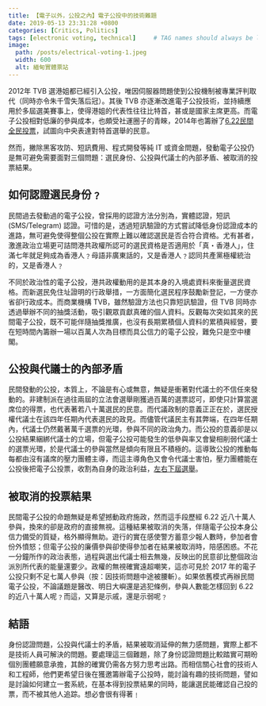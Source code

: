 ```yaml
---
title: 【電子以外，公投之內】電子公投中的技術難題
date: 2019-05-13 23:31:28 +0800
categories: [Critics, Politics]
tags: [electronic voting, technical]     # TAG names should always be lowercase
image: 
  path: /posts/electrical-voting-1.jpeg
  width: 600
  alt: 緬甸實體票站
---
```


2012年 TVB 選港姐都已經引入公投，唯因伺服器問題使到公投機制被專業評判取代（同時亦令朱千雪失落后冠）。其後 TVB 亦逐漸改進電子公投技術，並持續應用於多屆選美賽事上，使得港姐的代表性往往比特首，甚或是國家主席更高。而電子公投相對低廉的參與成本，也頗受社運圈子的青睞，2014年也籌辦了[6.22民間全民投票](https://zh.wikipedia.org/wiki/6.22%E6%B0%91%E9%96%93%E5%85%A8%E6%B0%91%E6%8A%95%E7%A5%A8)，試圖向中央表達對特首選舉的民意。

然而，撇除黑客攻防、短訊費用、程式開發等純 IT 或資金問題，發動電子公投仍是無可避免需要面對三個問題：選民身份、公投與代議士的內部矛盾、被取消的投票結果。

## 如何認證選民身份﹖

民間過去發動過的電子公投，曾採用的認證方法分別為，實體認證，短訊 (SMS/Telegram) 認證。可惜的是，透過短訊驗證的方式嘗試降低身份認證成本的進路，無可避免使得整個公投在實際上難以確認選民是否合符合資格。尤有甚者，激進政治立場更可詰問港共政權所認可的選民資格是否適用於「真・香港人」，住滿七年就足夠成為香港人﹖母語非廣東話的，又是香港人﹖認同共產黨極權統治的，又是香港人﹖

不同於政治性的電子公投，港共政權動用的是其本身的入境處資料來衡量選民資格。而新選民免住址證明的行政舉措，一方面簡化選民程序鼓勵新登記，一方便亦省卻行政成本。而商業機構 TVB，雖然驗證方法也只靠短訊驗證，但 TVB 同時亦透過舉辦不同的抽獎活動，吸引觀眾貢獻真確的個人資料。反觀每次突如其來的民間電子公投，既不可能伴隨抽獎推廣，也沒有長期累積個人資料的累積與經營，要在短時間內籌辦一場以百萬人次為目標而具公信力的電子公投，難免只是空中樓閣。

## 公投與代議士的內部矛盾

民間發動的公投，本質上，不論是有心或無意，無疑是衝著對代議士的不信任來發動的。非建制派在過往兩屆的立法會選舉剛獲過百萬的選票認可，即使只計算當選席位的得票，也代表著若八十萬選民的民意。而代議政制的意義正正在於，選民授權代議士在該四年任期內代表選民的政見。而儘管代議民主有其弊端，在四年任期內，代議士仍然戴著萬千選票的光環，參與不同的政治角力。而公投的意義卻是以公投結果綑綁代議士的立場，但電子公投可能發生的低參與率又會變相削弱代議士的選票光環，於是代議士的參與當然是傾向有限且不積極的。這導致公投的推動每每都由沒有議席的壓力團體主導，而這主導角色又會令代議士害怕，壓力團體能在公投後把電子公投票，收割為自身的政治利益，[左右下屆選舉](https://zh.wikipedia.org/wiki/%E9%9B%B7%E5%8B%95%E8%A8%88%E5%8A%83)。

## 被取消的投票結果
民間電子公投的命題無疑是希望撼動政府施政，然而這手段歷經 6.22 近八十萬人參與，換來的卻是政府的直接無視。這種結果被取消的失落，伴隨電子公投本身公信力備受的質疑，格外顯得無助。遊行的實在感使警方蓄意少報人數時，參加者會份外憤怒；但電子公投的廉價參與卻使得參加者在結果被取消時，陪感困惑。不花一分鐘所作的政治表態，過程與選出代議士相去無幾，反映出的民意卻比整個政治派別所代表的能量還要少。政權的無視確實遠超嘲笑，這亦可見於 2017 年的電子公投只剩不足七萬人參與（按：因技術問題中途被腰斬）。如果依舊模式再辦民間電子公投，不論議題是醫改、明日大嶼還是逃犯條例，參與人數能怎樣回到 6.22 的近八十萬人呢﹖而這，又算是示戚，還是示弱呢﹖

## 結語
身份認證問題，公投與代議士的矛盾，結果被取消延伸的無力感問題，實際上都不是技術人員可解決的問題。要處理這三個難題，除了身份認證問題比較踏實可期昐個別團體願意承擔，其餘的確實仍需各方努力思考出路。而相信關心社會的技術人和工程師，他們更希望日後在獲邀籌辦電子公投時，能討論有趣的技術問題，譬如是討論如何建立一套系統，在基本得到投票結果的同時，能讓選民能確認自己投的票，而不被其他人追踪。想必會很有得著﹗